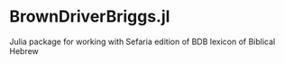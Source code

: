 # BrownDriverBriggs.jl
Julia package for working with Sefaria edition of BDB lexicon of Biblical Hebrew
